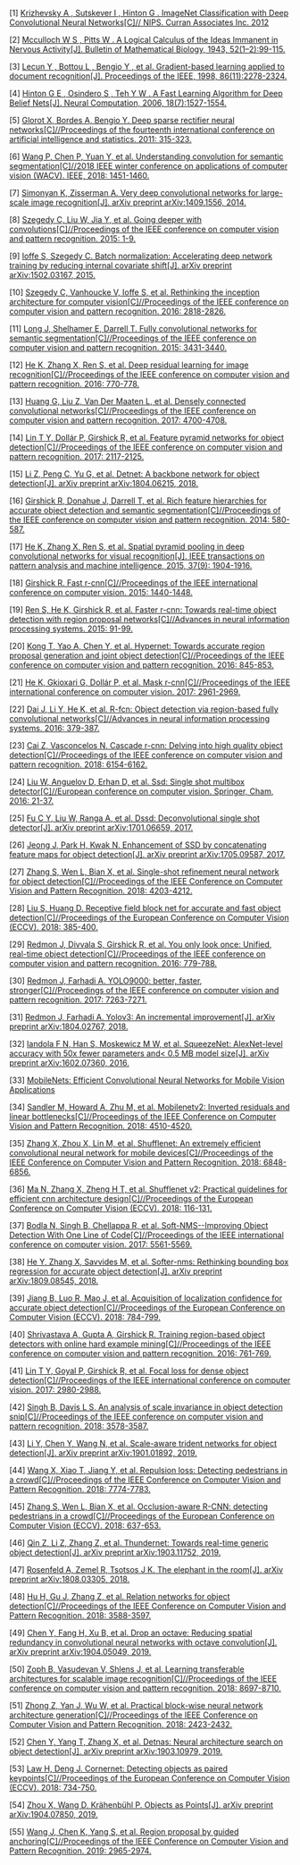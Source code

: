 [1] [Krizhevsky A , Sutskever I , Hinton G . ImageNet Classification with Deep Convolutional Neural Networks[C]// NIPS. Curran Associates Inc. 2012](http://papers.nips.cc/paper/4824-imagenet-classification-with-deep-convolutional-neural-networks.pdf)

[2] [Mcculloch W S , Pitts W . A Logical Calculus of the Ideas Immanent in Nervous Activity[J]. Bulletin of Mathematical Biology, 1943, 52(1–2):99-115.](https://link.springer.com/article/10.1007%2FBF02478259)

[3] [Lecun Y , Bottou L , Bengio Y , et al. Gradient-based learning applied to document recognition[J]. Proceedings of the IEEE, 1998, 86(11):2278-2324.](http://yann.lecun.com/exdb/publis/pdf/lecun-98.pdf)

[4] [Hinton G E , Osindero S , Teh Y W . A Fast Learning Algorithm for Deep Belief Nets[J]. Neural Computation, 2006, 18(7):1527-1554.](https://www.cs.toronto.edu/~hinton/absps/fastnc.pdf)

[5] [Glorot X, Bordes A, Bengio Y. Deep sparse rectifier neural networks[C]//Proceedings of the fourteenth international conference on artificial intelligence and statistics. 2011: 315-323.](http://proceedings.mlr.press/v15/glorot11a/glorot11a.pdf)

[6] [Wang P, Chen P, Yuan Y, et al. Understanding convolution for semantic segmentation[C]//2018 IEEE winter conference on applications of computer vision (WACV). IEEE, 2018: 1451-1460.](https://arxiv.org/pdf/1702.08502.pdf)

[7] [Simonyan K, Zisserman A. Very deep convolutional networks for large-scale image recognition[J]. arXiv preprint arXiv:1409.1556, 2014.](https://arxiv.org/pdf/1409.1556.pdf)

[8] [Szegedy C, Liu W, Jia Y, et al. Going deeper with convolutions[C]//Proceedings of the IEEE conference on computer vision and pattern recognition. 2015: 1-9.](https://arxiv.org/pdf/1409.4842.pdf)

[9] [Ioffe S, Szegedy C. Batch normalization: Accelerating deep network training by reducing internal covariate shift[J]. arXiv preprint arXiv:1502.03167, 2015.](https://arxiv.org/pdf/1502.03167.pdf)

[10] [Szegedy C, Vanhoucke V, Ioffe S, et al. Rethinking the inception architecture for computer vision[C]//Proceedings of the IEEE conference on computer vision and pattern recognition. 2016: 2818-2826.](https://arxiv.org/pdf/1512.00567.pdf)

[11] [Long J, Shelhamer E, Darrell T. Fully convolutional networks for semantic segmentation[C]//Proceedings of the IEEE conference on computer vision and pattern recognition. 2015: 3431-3440.](https://arxiv.org/pdf/1602.07261.pdf)

[12] [He K, Zhang X, Ren S, et al. Deep residual learning for image recognition[C]//Proceedings of the IEEE conference on computer vision and pattern recognition. 2016: 770-778.](https://arxiv.org/pdf/1512.03385.pdf)

[13] [Huang G, Liu Z, Van Der Maaten L, et al. Densely connected convolutional networks[C]//Proceedings of the IEEE conference on computer vision and pattern recognition. 2017: 4700-4708.](https://arxiv.org/pdf/1608.06993.pdf)

[14] [Lin T Y, Dollár P, Girshick R, et al. Feature pyramid networks for object detection[C]//Proceedings of the IEEE conference on computer vision and pattern recognition. 2017: 2117-2125.](https://arxiv.org/pdf/1612.03144.pdf)

[15] [Li Z, Peng C, Yu G, et al. Detnet: A backbone network for object detection[J]. arXiv preprint arXiv:1804.06215, 2018.](https://arxiv.org/pdf/1804.06215.pdf)

[16] [Girshick R, Donahue J, Darrell T, et al. Rich feature hierarchies for accurate object detection and semantic segmentation[C]//Proceedings of the IEEE conference on computer vision and pattern recognition. 2014: 580-587.](https://arxiv.org/pdf/1311.2524.pdf)

[17] [He K, Zhang X, Ren S, et al. Spatial pyramid pooling in deep convolutional networks for visual recognition[J]. IEEE transactions on pattern analysis and machine intelligence, 2015, 37(9): 1904-1916.](https://arxiv.org/pdf/1406.4729.pdf)

[18] [Girshick R. Fast r-cnn[C]//Proceedings of the IEEE international conference on computer vision. 2015: 1440-1448.](https://www.cv-foundation.org/openaccess/content_iccv_2015/papers/Girshick_Fast_R-CNN_ICCV_2015_paper.pdf)

 [19] [Ren S, He K, Girshick R, et al. Faster r-cnn: Towards real-time object detection with region proposal networks[C]//Advances in neural information processing systems. 2015: 91-99.](https://arxiv.org/pdf/1506.01497.pdf)

[20] [Kong T, Yao A, Chen Y, et al. Hypernet: Towards accurate region proposal generation and joint object detection[C]//Proceedings of the IEEE conference on computer vision and pattern recognition. 2016: 845-853.](https://arxiv.org/pdf/1604.00600.pdf)

[21] [He K, Gkioxari G, Dollár P, et al. Mask r-cnn[C]//Proceedings of the IEEE international conference on computer vision. 2017: 2961-2969.](https://arxiv.org/pdf/1703.06870.pdf)

[22] [Dai J, Li Y, He K, et al. R-fcn: Object detection via region-based fully convolutional networks[C]//Advances in neural information processing systems. 2016: 379-387.](https://arxiv.org/pdf/1605.06409.pdf)

[23] [Cai Z, Vasconcelos N. Cascade r-cnn: Delving into high quality object detection[C]//Proceedings of the IEEE conference on computer vision and pattern recognition. 2018: 6154-6162.](https://arxiv.org/pdf/1712.00726.pdf)

[24] [Liu W, Anguelov D, Erhan D, et al. Ssd: Single shot multibox detector[C]//European conference on computer vision. Springer, Cham, 2016: 21-37.](https://arxiv.org/pdf/1512.02325.pdf)

[25] [Fu C Y, Liu W, Ranga A, et al. Dssd: Deconvolutional single shot detector[J]. arXiv preprint arXiv:1701.06659, 2017.](https://arxiv.org/pdf/1701.06659.pdf)

[26] [Jeong J, Park H, Kwak N. Enhancement of SSD by concatenating feature maps for object detection[J]. arXiv preprint arXiv:1705.09587, 2017.](https://arxiv.org/pdf/1705.09587.pdf)

[27] [Zhang S, Wen L, Bian X, et al. Single-shot refinement neural network for object detection[C]//Proceedings of the IEEE Conference on Computer Vision and Pattern Recognition. 2018: 4203-4212.](https://arxiv.org/pdf/1711.06897.pdf)

[28] [Liu S, Huang D. Receptive field block net for accurate and fast object detection[C]//Proceedings of the European Conference on Computer Vision (ECCV). 2018: 385-400.](https://arxiv.org/pdf/1711.07767.pdf)

[29] [Redmon J, Divvala S, Girshick R, et al. You only look once: Unified, real-time object detection[C]//Proceedings of the IEEE conference on computer vision and pattern recognition. 2016: 779-788.](https://arxiv.org/pdf/1506.02640.pdf)

[30] [Redmon J, Farhadi A. YOLO9000: better, faster, stronger[C]//Proceedings of the IEEE conference on computer vision and pattern recognition. 2017: 7263-7271.](https://arxiv.org/pdf/1612.08242.pdf)

[31] [Redmon J, Farhadi A. Yolov3: An incremental improvement[J]. arXiv preprint arXiv:1804.02767, 2018.](https://arxiv.org/pdf/1804.02767.pdf)

[32] [Iandola F N, Han S, Moskewicz M W, et al. SqueezeNet: AlexNet-level accuracy with 50x fewer parameters and< 0.5 MB model size[J]. arXiv preprint arXiv:1602.07360, 2016.](https://arxiv.org/pdf/1602.07360.pdf)

[33] [MobileNets: Efficient Convolutional Neural Networks for Mobile Vision Applications](https://arxiv.org/pdf/1704.04861.pdf)

[34] [Sandler M, Howard A, Zhu M, et al. Mobilenetv2: Inverted residuals and linear bottlenecks[C]//Proceedings of the IEEE Conference on Computer Vision and Pattern Recognition. 2018: 4510-4520.](https://arxiv.org/pdf/1801.04381.pdf)

[35] [Zhang X, Zhou X, Lin M, et al. Shufflenet: An extremely efficient convolutional neural network for mobile devices[C]//Proceedings of the IEEE Conference on Computer Vision and Pattern Recognition. 2018: 6848-6856.](https://arxiv.org/pdf/1707.01083.pdf)

[36] [Ma N, Zhang X, Zheng H T, et al. Shufflenet v2: Practical guidelines for efficient cnn architecture design[C]//Proceedings of the European Conference on Computer Vision (ECCV). 2018: 116-131.](https://arxiv.org/pdf/1807.11164.pdf)

[37] [Bodla N, Singh B, Chellappa R, et al. Soft-NMS--Improving Object Detection With One Line of Code[C]//Proceedings of the IEEE international conference on computer vision. 2017: 5561-5569.](https://arxiv.org/pdf/1704.04503.pdf)

[38] [He Y, Zhang X, Savvides M, et al. Softer-nms: Rethinking bounding box regression for accurate object detection[J]. arXiv preprint arXiv:1809.08545, 2018.](https://arxiv.org/pdf/1809.08545v1.pdf)

[39] [Jiang B, Luo R, Mao J, et al. Acquisition of localization confidence for accurate object detection[C]//Proceedings of the European Conference on Computer Vision (ECCV). 2018: 784-799.](https://arxiv.org/pdf/1807.11590.pdf)

[40] [Shrivastava A, Gupta A, Girshick R. Training region-based object detectors with online hard example mining[C]//Proceedings of the IEEE conference on computer vision and pattern recognition. 2016: 761-769.](https://arxiv.org/pdf/1604.03540.pdf)

[41] [Lin T Y, Goyal P, Girshick R, et al. Focal loss for dense object detection[C]//Proceedings of the IEEE international conference on computer vision. 2017: 2980-2988.](https://arxiv.org/pdf/1708.02002.pdf)

[42] [Singh B, Davis L S. An analysis of scale invariance in object detection snip[C]//Proceedings of the IEEE conference on computer vision and pattern recognition. 2018: 3578-3587.](https://arxiv.org/pdf/1711.08189v1.pdf)

[43] [Li Y, Chen Y, Wang N, et al. Scale-aware trident networks for object detection[J]. arXiv preprint arXiv:1901.01892, 2019.](https://arxiv.org/pdf/1901.01892.pdf)

[44] [Wang X, Xiao T, Jiang Y, et al. Repulsion loss: Detecting pedestrians in a crowd[C]//Proceedings of the IEEE Conference on Computer Vision and Pattern Recognition. 2018: 7774-7783.](https://arxiv.org/pdf/1711.07752.pdf)

[45] [Zhang S, Wen L, Bian X, et al. Occlusion-aware R-CNN: detecting pedestrians in a crowd[C]//Proceedings of the European Conference on Computer Vision (ECCV). 2018: 637-653.](https://arxiv.org/pdf/1807.08407.pdf)

[46] [Qin Z, Li Z, Zhang Z, et al. Thundernet: Towards real-time generic object detection[J]. arXiv preprint arXiv:1903.11752, 2019.](https://arxiv.org/pdf/1903.11752.pdf)

[47] [Rosenfeld A, Zemel R, Tsotsos J K. The elephant in the room[J]. arXiv preprint arXiv:1808.03305, 2018.](https://arxiv.org/pdf/1808.03305.pdf)

[48] [Hu H, Gu J, Zhang Z, et al. Relation networks for object detection[C]//Proceedings of the IEEE Conference on Computer Vision and Pattern Recognition. 2018: 3588-3597.](https://arxiv.org/pdf/1711.11575.pdf)

[49] [Chen Y, Fang H, Xu B, et al. Drop an octave: Reducing spatial redundancy in convolutional neural networks with octave convolution[J]. arXiv preprint arXiv:1904.05049, 2019.](https://arxiv.org/pdf/1904.05049.pdf)

[50] [Zoph B, Vasudevan V, Shlens J, et al. Learning transferable architectures for scalable image recognition[C]//Proceedings of the IEEE conference on computer vision and pattern recognition. 2018: 8697-8710.](https://arxiv.org/pdf/1707.07012.pdf)

[51] [Zhong Z, Yan J, Wu W, et al. Practical block-wise neural network architecture generation[C]//Proceedings of the IEEE Conference on Computer Vision and Pattern Recognition. 2018: 2423-2432.](https://arxiv.org/pdf/1708.05552.pdf)

[52] [Chen Y, Yang T, Zhang X, et al. Detnas: Neural architecture search on object detection[J]. arXiv preprint arXiv:1903.10979, 2019.](https://arxiv.org/pdf/1903.10979.pdf)

[53] [Law H, Deng J. Cornernet: Detecting objects as paired keypoints[C]//Proceedings of the European Conference on Computer Vision (ECCV). 2018: 734-750.](https://arxiv.org/pdf/1808.01244.pdf)

[54] [Zhou X, Wang D, Krähenbühl P. Objects as Points[J]. arXiv preprint arXiv:1904.07850, 2019.](https://arxiv.org/pdf/1904.07850.pdf)

[55] [Wang J, Chen K, Yang S, et al. Region proposal by guided anchoring[C]//Proceedings of the IEEE Conference on Computer Vision and Pattern Recognition. 2019: 2965-2974.](https://arxiv.org/pdf/1901.03278.pdf)


